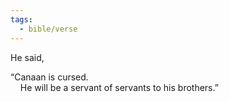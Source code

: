 ```yaml
---
tags:
  - bible/verse
---
```

He said,

“Canaan is cursed.  
    He will be a servant of servants to his brothers.”